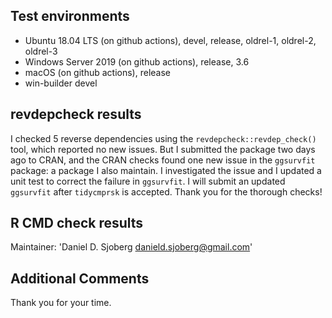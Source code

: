 ## Test environments

* Ubuntu 18.04 LTS (on github actions), devel, release, oldrel-1, oldrel-2, oldrel-3
* Windows Server 2019 (on github actions), release, 3.6
* macOS (on github actions), release
* win-builder devel

## revdepcheck results

I checked 5 reverse dependencies using the `revdepcheck::revdep_check()` tool, which reported no new issues.
But I submitted the package two days ago to CRAN, and the CRAN checks found one new issue in the `ggsurvfit` package: a package I also maintain.
I investigated the issue and I updated a unit test to correct the failure in `ggsurvfit`.
I will submit an updated `ggsurvfit` after `tidycmprsk` is accepted.
Thank you for the thorough checks!

## R CMD check results

Maintainer: 'Daniel D. Sjoberg <danield.sjoberg@gmail.com>'
  
## Additional Comments

Thank you for your time.
